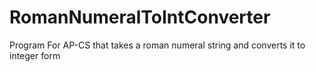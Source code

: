 # RomanNumeralToIntConverter
Program For AP-CS that takes a roman numeral string and converts it to integer form
